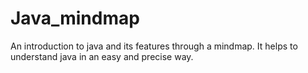 # Java_mindmap
An introduction to java and its features through a mindmap.
It helps to understand java in an easy and precise way.
